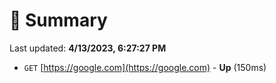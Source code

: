 # 📖 Summary
Last updated: **4/13/2023, 6:27:27 PM**

- `GET` [https://google.com](https://google.com) - **Up** (150ms)
